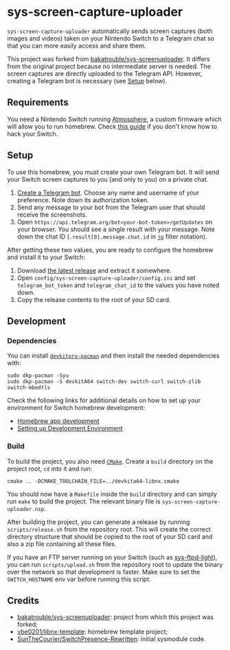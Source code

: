 # sys-screen-capture-uploader

`sys-screen-capture-uploader` automatically sends screen captures (both images and videos) taken on your Nintendo Switch to a Telegram chat so that you can more easily access and share them.

This project was forked from [bakatrouble/sys-screenuploader](https://github.com/bakatrouble/sys-screenuploader). It differs from the original project because no intermediate server is needed. The screen captures are directly uploaded to the Telegram API. However, creating a Telegram bot is necessary (see [Setup](#setup) below).

## Requirements

You need a Nintendo Switch running [Atmosphere](https://github.com/Atmosphere-NX/Atmosphere), a custom firmware which will allow you to run homebrew. Check [this guide](https://switch.homebrew.guide/index.html) if you don't know how to hack your Switch.

## Setup

To use this homebrew, you must create your own Telegram bot. It will send your Switch screen captures to you (and only to you) on a private chat.

1. [Create a Telegram bot](https://core.telegram.org/bots#3-how-do-i-create-a-bot). Choose any name and username of your preference. Note down its authorization token.
2. Send any message to your bot from the Telegram user that should receive the screenshots.
3. Open `https://api.telegram.org/bot<your-bot-token>/getUpdates` on your browser. You should see a single result with your message. Note down the chat ID (`.result[0].message.chat.id` in [`jq`](https://stedolan.github.io/jq/) filter notation).

After getting these two values, you are ready to configure the homebrew and install it to your Switch:

1. Download [the latest release](https://github.com/musse/sys-screen-capture-uploader/releases/latest) and extract it somewhere.
2. Open `config/sys-screen-capture-uploader/config.ini` and set `telegram_bot_token` and `telegram_chat_id` to the values you have noted down.
3. Copy the release contents to the root of your SD card.

## Development

### Dependencies

You can install [`devkitpro-pacman`](https://github.com/devkitPro/pacman/releases/latest) and then install the needed dependencies with:

```
sudo dkp-pacman -Syu
sudo dkp-pacman -S devkitA64 switch-dev switch-curl switch-zlib switch-mbedtls
```

Check the following links for additional details on how to set up your environment for Switch homebrew development:

- [Homebrew app development](https://switch.homebrew.guide/homebrew_dev/app_dev.html)
- [Setting up Development Environment](https://switchbrew.org/wiki/Setting_up_Development_Environment)

### Build

To build the project, you also need [`CMake`](https://cmake.org/). Create a `build` directory on the project root, `cd` into it and run:

```
cmake .. -DCMAKE_TOOLCHAIN_FILE=../devkita64-libnx.cmake
```

You should now have a `Makefile` inside the `build` directory and can simply run `make` to build the project. The relevant binary file is `sys-screen-capture-uploader.nsp`.

After building the project, you can generate a release by running `scripts/release.sh` from the repository root. This will create the correct directory structure that should be copied to the root of your SD card and also a zip file containing all these files.

If you have an FTP server running on your Switch (such as [sys-ftpd-light](https://github.com/cathery/sys-ftpd-light)), you can run `scripts/upload.sh` from the repository root to update the binary over the network so that development is faster. Make sure to set the `SWITCH_HOSTNAME` env var before running this script.

## Credits

- [bakatrouble/sys-screenuploader](https://github.com/bakatrouble/sys-screenuploader): project from which this project was forked;
- [vbe0201/libnx-template](https://github.com/vbe0201/libnx-template/): homebrew template project;
- [SunTheCourier/SwitchPresence-Rewritten](https://github.com/SunTheCourier/SwitchPresence-Rewritten): initial sysmodule code.
